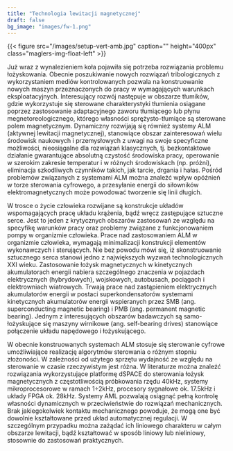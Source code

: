 ```yaml
---
title: "Technologia lewitacji magnetycznej"
draft: false
bg_image: "images/fw-1.png"
---
```

{{< figure src="/images/setup-vert-amb.jpg" caption="" height="400px" class="maglers-img-float-left" >}}

Już wraz z wynalezieniem koła pojawiła się potrzeba rozwiązania problemu łożyskowania. Obecnie poszukiwanie nowych rozwiązań tribologicznych z wykorzystaniem mediów kontrolowanych pozwala na konstruowanie nowych maszyn przeznaczonych do pracy w wymagających warunkach eksploatacyjnych. Interesujący rozwój następuje w obszarze tłumików, gdzie wykorzystuje się sterowane charakterystyki tłumienia osiągane poprzez zastosowanie adaptacyjnego zaworu tłumiącego lub płynu megnetoreologicznego, którego własności sprężysto-tłumiące są sterowane polem magnetycznym. Dynamiczny rozwijają się również systemy ALM (aktywnej lewitacji magnetycznej), stanowiące obszar zainteresowań wielu środowisk naukowych i przemysłowych z uwagi na swoje specyficzne możliwości, nieosiągalne dla rozwiązań klasycznych, tj. bezkontaktowe działanie gwarantujące absolutną czystość środowiska pracy, operowanie w szerokim zakresie temperatur i w różnych środowiskach (np. próżni), eliminacja szkodliwych czynników takich, jak tarcie, drgania i hałas. Pośród problemów związanych z systemami ALM można znaleźć wpływ opóźnień w torze sterowania cyfrowego, a przesyłanie energii do siłowników elektromagnetycznych może powodować tworzenie się linii długich.

W trosce o życie człowieka rozwijane są konstrukcje układów wspomagających pracę układu krążenia, bądź wręcz zastępujące sztuczne serce. Jest to jeden z krytycznych obszarów zastosowań ze względu na specyfikę warunków pracy oraz problemy związane z funkcjonowaniem pompy w organizmie człowieka. Prace nad zastosowaniem ALM w organizmie człowieka, wymagają minimalizacji konstrukcji elementów wykonawczych i sterujących. Nie bez powodu mówi się, iż skonstruowanie sztucznego serca stanowi jedno z największych wyzwań technologicznych XXI wieku.  Zastosowanie łożysk magnetycznych w kinetycznych akumulatorach energii nabiera szczególnego znaczenia w pojazdach elektrycznych (hybrydowych), wojskowych, autobusach, pociągach i elektrowniach wiatrowych. Trwają prace nad zastąpieniem elektrycznych akumulatorów energii w postaci superkondensatorów systemami kinetycznych akumulatorów energii wspieranych przez SMB (ang. superconducting magnetic bearing) i PMB (ang. permanent magnetic bearing). Jednym z interesujących obszarów badawczych są samo-łożyskujące się maszyny wirnikowe (ang. self-bearing drives) stanowiące połączenie układu napędowego i łożyskującego. 

W obecnie konstruowanych systemach ALM stosuje się sterowanie cyfrowe umożliwiające realizację algorytmów sterowania o różnym stopniu złożoności. W zależności od użytego sprzętu wydajność ze względu na sterowanie w czasie rzeczywistym jest różna. W literaturze można znaleźć rozwiązania wykorzystujące platformę dSPACE do sterowania łożysk magnetycznych z częstotliwością próbkowania rzędu 40kHz, systemy mikroprocesorowe w ramach 1÷2kHz, procesory sygnałowe ok. 17.5kHz i układy FPGA ok. 28kHz. Systemy AML pozwalają osiągnąć pełną kontrolę własności dynamicznych w przeciwieństwie do rozwiązań mechanicznych. Brak jakiegokolwiek kontaktu mechanicznego powoduje, że mogą one być dowolnie kształtowane przed układ automatycznej regulacji. W szczególnym przypadku można zażądać ich liniowego charakteru w całym obszarze lewitacji, bądź kształtować w sposób liniowy lub nieliniowy, stosownie do zastosowań praktycznych. 